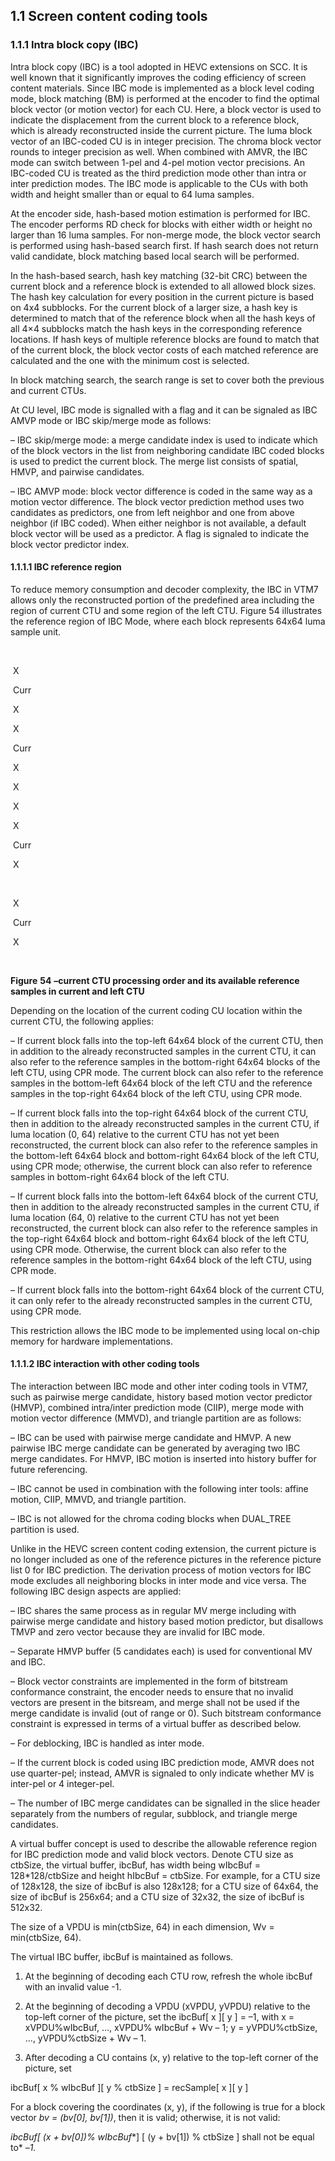 ## 1.1    Screen content coding tools

### 1.1.1    Intra block copy (IBC)

Intra block copy (IBC) is a tool adopted in HEVC extensions on SCC. It is well known that it significantly improves the coding efficiency of screen content materials. Since IBC mode is implemented as a block level coding mode, block matching (BM) is performed at the encoder to find the optimal block vector (or motion vector) for each CU. Here, a block vector is used to indicate the displacement from the current block to a reference block, which is already reconstructed inside the current picture. The luma block vector of an IBC-coded CU is in integer precision. The chroma block vector rounds to integer precision as well. When combined with AMVR, the IBC mode can switch between 1-pel and 4-pel motion vector precisions. An IBC-coded CU is treated as the third prediction mode other than intra or inter prediction modes. The IBC mode is applicable to the CUs with both width and height smaller than or equal to 64 luma samples.

At the encoder side, hash-based motion estimation is performed for IBC. The encoder performs RD check for blocks with either width or height no larger than 16 luma samples. For non-merge mode, the block vector search is performed using hash-based search first. If hash search does not return valid candidate, block matching based local search will be performed. 

In the hash-based search, hash key matching (32-bit CRC) between the current block and a reference block is extended to all allowed block sizes. The hash key calculation for every position in the current picture is based on 4x4 subblocks. For the current block of a larger size, a hash key is determined to match that of the reference block when all the hash keys of all 4×4 subblocks match the hash keys in the corresponding reference locations. If hash keys of multiple reference blocks are found to match that of the current block, the block vector costs of each matched reference are calculated and the one with the minimum cost is selected.

In block matching search, the search range is set to cover both the previous and current CTUs. 

At CU level, IBC mode is signalled with a flag and it can be signaled as IBC AMVP mode or IBC skip/merge mode as follows:

–  IBC skip/merge mode: a merge candidate index is used to indicate which of the block vectors in the list from neighboring candidate IBC coded blocks is used to predict the current block. The merge list consists of spatial, HMVP, and pairwise candidates.

–  IBC AMVP mode: block vector difference is coded in the same way as a motion vector difference. The block vector prediction method uses two candidates as predictors, one from left neighbor and one from above neighbor (if IBC coded). When either neighbor is not available, a default block vector will be used as a predictor. A flag is signaled to indicate the block vector predictor index.

#### 1.1.1.1 IBC reference region

To reduce memory consumption and decoder complexity, the IBC in VTM7 allows only the reconstructed portion of the predefined area including the region of current CTU and some region of the left CTU. Figure 54 illustrates the reference region of IBC Mode, where each block represents 64x64 luma sample unit.

​           

​          X          









​          Curr          







​          X          



​          X          





​          Curr          





​          X          





​          X          

​          X          

​          X          



​          Curr          







​          X          





​                     



​          X          





​          Curr          

​          X          











​                             





**Figure** **54** **–current CTU processing order and its available reference samples in current and left CTU** 

Depending on the location of the current coding CU location within the current CTU, the following applies:

–  If current block falls into the top-left 64x64 block of the current CTU, then in addition to the already reconstructed samples in the current CTU, it can also refer to the reference samples in the bottom-right 64x64 blocks of the left CTU, using CPR mode. The current block can also refer to the reference samples in the bottom-left 64x64 block of the left CTU and the reference samples in the top-right 64x64 block of the left CTU, using CPR mode.

–  If current block falls into the top-right 64x64 block of the current CTU, then in addition to the already reconstructed samples in the current CTU, if luma location (0, 64) relative to the current CTU has not yet been reconstructed, the current block can also refer to the reference samples in the bottom-left 64x64 block and bottom-right 64x64 block of the left CTU, using CPR mode; otherwise, the current block can also refer to reference samples in bottom-right 64x64 block of the left CTU.

–  If current block falls into the bottom-left 64x64 block of the current CTU, then in addition to the already reconstructed samples in the current CTU, if luma location (64, 0) relative to the current CTU has not yet been reconstructed, the current block can also refer to the reference samples in the top-right 64x64 block and bottom-right 64x64 block of the left CTU, using CPR mode. Otherwise, the current block can also refer to the reference samples in the bottom-right 64x64 block of the left CTU, using CPR mode.

–  If current block falls into the bottom-right 64x64 block of the current CTU, it can only refer to the already reconstructed samples in the current CTU, using CPR mode.

This restriction allows the IBC mode to be implemented using local on-chip memory for hardware implementations.

#### 1.1.1.2 IBC interaction with other coding tools

The interaction between IBC mode and other inter coding tools in VTM7, such as pairwise merge candidate, history based motion vector predictor (HMVP), combined intra/inter prediction mode (CIIP), merge mode with motion vector difference (MMVD), and triangle partition are as follows:

–  IBC can be used with pairwise merge candidate and HMVP. A new pairwise IBC merge candidate can be generated by averaging two IBC merge candidates. For HMVP, IBC motion is inserted into history buffer for future referencing. 

–  IBC cannot be used in combination with the following inter tools: affine motion, CIIP, MMVD, and triangle partition. 

–  IBC is not allowed for the chroma coding blocks when DUAL_TREE partition is used. 

Unlike in the HEVC screen content coding extension, the current picture is no longer included as one of the reference pictures in the reference picture list 0 for IBC prediction. The derivation process of motion vectors for IBC mode excludes all neighboring blocks in inter mode and vice versa. The following IBC design aspects  are applied:

–  IBC shares the same process as in regular MV merge including with pairwise merge candidate and history based motion predictor, but disallows TMVP and zero vector because they are invalid for IBC mode.

–  Separate HMVP buffer (5 candidates each) is used for conventional MV and IBC.

–  Block vector constraints are implemented in the form of bitstream conformance constraint, the encoder needs to ensure that no invalid vectors are present in the bitsream, and merge shall not be used if the merge candidate is invalid (out of range or 0). Such bitstream conformance constraint is expressed in terms of a virtual buffer as described below. 

–  For deblocking, IBC is handled as inter mode.

–  If the current block is coded using IBC prediction mode, AMVR does not use quarter-pel; instead, AMVR is signaled to only indicate whether MV is inter-pel or 4 integer-pel.

–  The number of IBC merge candidates can be signalled in the slice header separately from the numbers of regular, subblock, and triangle merge candidates. 

 

A virtual buffer concept is used to describe the allowable reference region for IBC prediction mode and valid block vectors. Denote CTU size as ctbSize, the virtual buffer, ibcBuf, has width being wIbcBuf = 128*128/ctbSize and height hIbcBuf = ctbSize. For example, for a CTU size of 128x128, the size of ibcBuf is also 128x128; for a CTU size of 64x64, the size of ibcBuf is 256x64; and a CTU size of 32x32, the size of ibcBuf is 512x32.

The size of a VPDU is min(ctbSize, 64) in each dimension, Wv = min(ctbSize, 64).

The virtual IBC buffer, ibcBuf is maintained as follows.

1)   At the beginning of decoding each CTU row, refresh the whole ibcBuf with an invalid value -1.

2)   At the beginning of decoding a VPDU (xVPDU, yVPDU) relative to the top-left corner of the picture, set the ibcBuf[ x ][ y ] = –1, with x = xVPDU%wIbcBuf, …, xVPDU% wIbcBuf + Wv – 1; y = yVPDU%ctbSize, …, yVPDU%ctbSize + Wv – 1.

3)   After decoding a CU contains (x, y) relative to the top-left corner of the picture, set

ibcBuf[ x % wIbcBuf ][ y % ctbSize ] = recSample[ x ][ y ]

For a block covering the coordinates (x, y), if the following is true for a block vector *bv = (bv[0], bv[1])*, then it is valid; otherwise, it is not valid: 

*ibcBuf[ (x + bv[0])%* *wIbcBuf**] [ (y + bv[1]) % ctbSize ] shall not be equal to* –*1.*